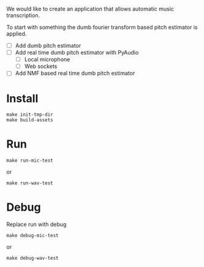 We would like to create an application that allows automatic music
transcription.

To start with something the dumb fourier transform based pitch estimator
is applied.

- [ ] Add dumb pitch estimator
- [ ] Add real time dumb pitch estimator with PyAudio
    - [ ] Local microphone
    - [ ] Web sockets
- [ ] Add NMF based real time dumb pitch estimator

# Install

```
make init-tmp-dir
make build-assets
```

# Run

```
make run-mic-test
```

or

```
make run-wav-test
```

# Debug

Replace run with debug

```
make debug-mic-test
```

or

```
make debug-wav-test
```
